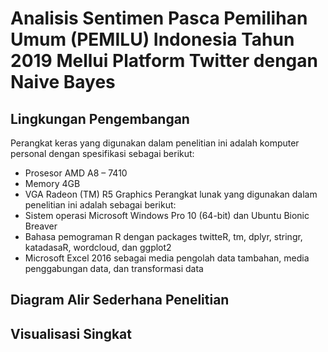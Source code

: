 # Analisis Sentimen Pasca Pemilihan Umum (PEMILU) Indonesia Tahun 2019 Mellui Platform Twitter dengan Naive Bayes

## Lingkungan Pengembangan
Perangkat keras yang digunakan dalam penelitian ini adalah komputer personal dengan
spesifikasi sebagai berikut:
- Prosesor AMD A8 – 7410
- Memory 4GB
- VGA Radeon (TM) R5 Graphics
Perangkat lunak yang digunakan dalam penelitian ini adalah sebagai berikut:
- Sistem operasi Microsoft Windows Pro 10 (64-bit) dan Ubuntu Bionic Breaver
- Bahasa pemograman R dengan packages twitteR, tm, dplyr, stringr, katadasaR, wordcloud, dan ggplot2
- Microsoft Excel 2016 sebagai media pengolah data tambahan, media penggabungan data, dan transformasi data

## Diagram Alir Sederhana Penelitian


## Visualisasi Singkat
